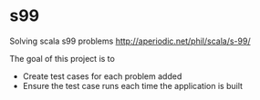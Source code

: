 # s99
Solving scala s99  problems http://aperiodic.net/phil/scala/s-99/

The goal of this project is to
  * Create test cases for each problem added
  * Ensure the test case runs each time the application is built



